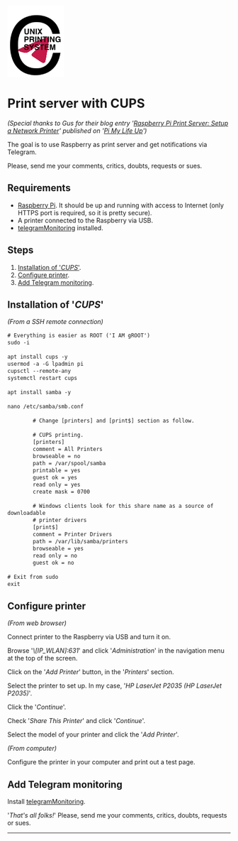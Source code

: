 ![Logo](https://github.com/FIN392/Raspberry/raw/main/images/CUPS-Logo.png)

# Print server with CUPS

*(Special thanks to Gus for their blog entry '[Raspberry Pi Print Server: Setup a Network Printer](https://pimylifeup.com/raspberry-pi-print-server/)' published on '[Pi My Life Up](https://pimylifeup.com/)')*

The goal is to use Raspberry as print server and get notifications via Telegram.

Please, send me your comments, critics, doubts, requests or sues.

## Requirements

- [Raspberry Pi](https://www.raspberrypi.org). It should be up and running with access to Internet (only HTTPS port is required, so it is pretty secure).
- A printer connected to the Raspberry via USB.
- [telegramMonitoring](https://github.com/FIN392/Raspberry/edit/main/telegramMonitoring) installed.

## Steps

1. [Installation of '*CUPS*'](#CUPS).
2. [Configure printer](#config).
3. [Add Telegram monitoring](#telegram).

## <a name="CUPS"></a>Installation of '*CUPS*'

*(From a SSH remote connection)*

```
# Everything is easier as ROOT ('I AM gROOT')
sudo -i

apt install cups -y
usermod -a -G lpadmin pi
cupsctl --remote-any
systemctl restart cups

apt install samba -y

nano /etc/samba/smb.conf

        # Change [printers] and [print$] section as follow.

        # CUPS printing.  
        [printers]
        comment = All Printers
        browseable = no
        path = /var/spool/samba
        printable = yes
        guest ok = yes
        read only = yes
        create mask = 0700

        # Windows clients look for this share name as a source of downloadable
        # printer drivers
        [print$]
        comment = Printer Drivers
        path = /var/lib/samba/printers
        browseable = yes
        read only = no
        guest ok = no

# Exit from sudo
exit
```

## <a name="config"></a>Configure printer

*(From web browser)*

Connect printer to the Raspberry via USB and turn it on.

Browse '*\\\[IP_WLAN]:631*' and click '*Administration*' in the navigation menu at the top of the screen.

Click on the '*Add Printer*' button, in the '*Printers*' section.

Select the printer to set up. In my case, '*HP LaserJet P2035 (HP LaserJet P2035)*'.

Click the '*Continue*'.

Check '*Share This Printer*' and click '*Continue*'.

Select the model of your printer and click the '*Add Printer*'.

*(From computer)*

Configure the printer in your computer and print out a test page.

## <a name="telegram"></a>Add Telegram monitoring

Install [telegramMonitoring](https://github.com/FIN392/Raspberry/edit/main/telegramMonitoring).











'*That's all folks!*' Please, send me your comments, critics, doubts, requests or sues.

---
